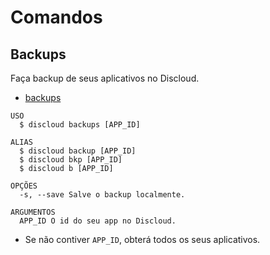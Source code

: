 # Comandos

## Backups

Faça backup de seus aplicativos no Discloud.

- [backups](#backups)

```sh-session
USO
  $ discloud backups [APP_ID]

ALIAS
  $ discloud backup [APP_ID]
  $ discloud bkp [APP_ID]
  $ discloud b [APP_ID]

OPÇÕES
  -s, --save Salve o backup localmente.

ARGUMENTOS
  APP_ID O id do seu app no ​​Discloud.
```

- Se não contiver `APP_ID`, obterá todos os seus aplicativos.
